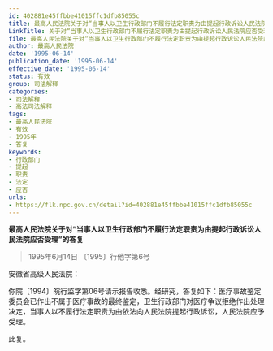 ```yaml
---
id: 402881e45ffbbe41015ffc1dfb85055c
title: 最高人民法院关于对“当事人以卫生行政部门不履行法定职责为由提起行政诉讼人民法院应否受理”的答复
LinkTitle: 关于对“当事人以卫生行政部门不履行法定职责为由提起行政诉讼人民法院应否受理”的答复（1995）
file: 最高人民法院关于对“当事人以卫生行政部门不履行法定职责为由提起行政诉讼人民法院应否受理”的答复_19950614_402881e45ffbbe41015ffc1dfb85055c.docx
author: 最高人民法院
date: '1995-06-14'
publication_date: '1995-06-14'
effective_date: '1995-06-14'
status: 有效
group: 司法解释
categories:
- 司法解释
- 高法司法解释
tags:
- 最高人民法院
- 有效
- 1995年
- 答复
keywords:
- 行政部门
- 提起
- 职责
- 法定
- 应否
urls:
- https://flk.npc.gov.cn/detail?id=402881e45ffbbe41015ffc1dfb85055c
---
```


**最高人民法院关于对“当事人以卫生行政部门不履行法定职责为由提起行政诉讼人民法院应否受理”的答复**

> 1995年6月14日 〔1995〕行他字第6号

安徽省高级人民法院：

你院〔1994〕皖行监字第06号请示报告收悉。经研究，答复如下：医疗事故鉴定委员会已作出不属于医疗事故的最终鉴定，卫生行政部门对医疗争议拒绝作出处理决定，当事人以不履行法定职责为由依法向人民法院提起行政诉讼，人民法院应予受理。

此复。

